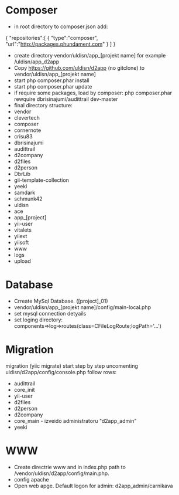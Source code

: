 Composer
===========
* in root directory to composer.json add:

{
    "repositories":[
        {
            "type":"composer",
            "url":"http://packages.phundament.com"
        }
	]
}
 

* create directory vendor/uldisn/app_[projekt name] for example /uldisn/app_d2app
* Copy https://github.com/uldisn/d2app (no gitclone) to vendor/uldisn/app_[projekt name]
* start php composer.phar install
* start php composer.phar update
* if require some packages, load by composer: php composer.phar rewquire dbrisinajumi/audittrail dev-master 
* final directory structure:
 * vendor
  *  clevertech
  *  composer
  *  cornernote
  *  crisu83
  *  dbrisinajumi
   *  audittrail
   *  d2company
   *  d2files
   *  d2person
   *  DbrLib
   *  gii-template-collection
   *  yeeki
  *  samdark
  *  schmunk42
  *  uldisn
   *  ace
   *  app_[project]
   *  yii-user
  *  vitalets
  *  yiiext
  *  yiisoft
 * www
 * logs
 * upload

Database
========
* Crreate MySql Database. ([project]_01) 
* vendor/uldisn/app_[projekt name]/config/main-local.php
 * set mysql connection detyails
 * set loging directory: components=>log=>routes(class=CFileLogRoute;logPath='...')

Migration
=========
migration (yiic migrate) start step by step uncomenting uldisn/d2app/config/console.php follow rows:

* audittrail
* core_init
* yii-user
* d2files
* d2person
* d2company
* core_main - izveido administratoru "d2app_admin"
* yeeki

WWW
===
* Create directrie www and in index.php path to /vendor/uldisn/d2app/config/main.php.
* config apache
* Open web apge. Default logon for admin: d2app_admin/carnikava




